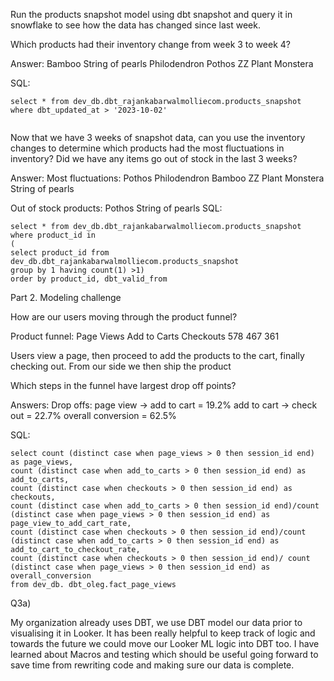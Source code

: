 Run the products snapshot model using dbt snapshot and query it in snowflake to see how the data has changed since last week. 

Which products had their inventory change from week 3 to week 4? 

Answer:
Bamboo
String of pearls
Philodendron
Pothos
ZZ Plant
Monstera

SQL:
```
select * from dev_db.dbt_rajankabarwalmolliecom.products_snapshot
where dbt_updated_at > '2023-10-02'


```
Now that we have 3 weeks of snapshot data, can you use the inventory changes to determine which products had the most fluctuations in inventory? Did we have any items go out of stock in the last 3 weeks? 

Answer: 
Most fluctuations: 
Pothos
Philodendron
Bamboo
ZZ Plant
Monstera
String of pearls

Out of stock products:
Pothos
String of pearls
SQL:
```
select * from dev_db.dbt_rajankabarwalmolliecom.products_snapshot where product_id in
(
select product_id from dev_db.dbt_rajankabarwalmolliecom.products_snapshot
group by 1 having count(1) >1)
order by product_id, dbt_valid_from

```


Part 2. Modeling challenge


How are our users moving through the product funnel?

Product funnel:
Page Views	Add to Carts	Checkouts
578	           467	          361

Users view a page, then proceed to add the products to the cart, finally checking out. 
From our side we then ship the product

Which steps in the funnel have largest drop off points?

Answers: 
Drop offs:
page view -> add to cart = 19.2%
add to cart -> check out = 22.7%
overall conversion = 62.5%


SQL:
```
select count (distinct case when page_views > 0 then session_id end) as page_views,
count (distinct case when add_to_carts > 0 then session_id end) as add_to_carts,
count (distinct case when checkouts > 0 then session_id end) as checkouts,
count (distinct case when add_to_carts > 0 then session_id end)/count (distinct case when page_views > 0 then session_id end) as page_view_to_add_cart_rate,
count (distinct case when checkouts > 0 then session_id end)/count (distinct case when add_to_carts > 0 then session_id end) as add_to_cart_to_checkout_rate,
count (distinct case when checkouts > 0 then session_id end)/ count (distinct case when page_views > 0 then session_id end) as overall_conversion
from dev_db. dbt_oleg.fact_page_views

```

Q3a)

My organization already uses DBT, we use DBT model our data prior to visualising it in Looker. It has been really helpful to keep track of logic and towards the future we could move our Looker ML logic into DBT too. I have learned about Macros and testing which should be useful going forward to save time from rewriting code and making sure our data is complete.
